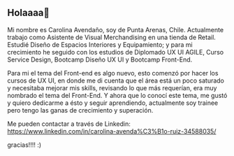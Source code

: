 ## Holaaaa👋

Mi nombre es Carolina Avendaño, soy de Punta Arenas, Chile.
Actualmente trabajo como Asistente de Visual Merchandising en una tienda de Retail.
Estudié Diseño de Espacios Interiores y Equipamiento; y para mi crecimiento he seguido con los estudios de Diplomado UX UI AGILE, Curso Service Design, Bootcamp Diseño UX UI y Bootcamp Front-End.

Para mi el tema del Front-end es algo nuevo, esto comenzó por hacer los cursos de UX UI, en donde me di cuenta que el área está un poco saturado y necesitaba mejorar mis skills, revisando lo que más requerían, era muy nombrado el tema del Front-End. Y ahora que lo conocí este tema, me gustó y quiero dedicarme a ésto y seguir aprendiendo, actualmente soy trainee pero tengo las ganas de crecimiento y superación.

Me pueden contactar a través de Linkedin: https://www.linkedin.com/in/carolina-avenda%C3%B1o-ruiz-34588035/

gracias!!!!   :)



